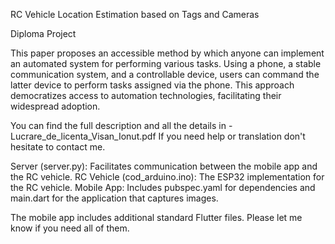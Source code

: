 RC Vehicle Location Estimation based on Tags and Cameras

Diploma Project

This paper proposes an accessible method by which anyone can implement an automated 
system for performing various tasks. Using a phone, a stable communication system, and a 
controllable device, users can command the latter device to perform tasks assigned via the 
phone. This approach democratizes access to automation technologies, facilitating their 
widespread adoption.

You can find the full description and all the details in -
Lucrare_de_licenta_Visan_Ionut.pdf
If you need help or translation don't hesitate to contact me.

Server (server.py): Facilitates communication between the mobile app and the RC vehicle.
RC Vehicle (cod_arduino.ino): The ESP32 implementation for the RC vehicle.
Mobile App: Includes pubspec.yaml for dependencies and main.dart for the application that captures images.

The mobile app includes additional standard Flutter files. Please let me know if you need all of them.
